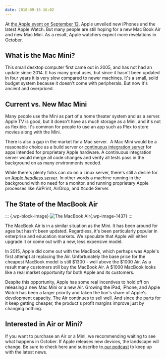 ```yaml
---
date: 2018-09-15 16:02
---
```

At [the Apple event on September
12](https://brightdigit.com/blog/2018/09/04/empowerapps-show-september-12th-apple-event/),
Apple unveiled new iPhones and the latest Apple Watch. But many people
are still hoping for a new Mac Book Air and new Mac Mini. As a result,
Apple watchers expect more revelations in October.

## **What is the Mac** Mini?

This small desktop computer first came out in 2005, and has not had an
update since 2014. It has many great uses, but since it hasn\'t been
updated in four years it is very slow compared to newer machines. It\'s
a small, solid budget system because it doesn\'t come with peripherals.
But now it\'s ancient and overpriced.

## Current vs. New Mac Mini

Many people use the Mini as part of a home theater system and as a
server. Apple TV is good, but it doesn\'t have as much storage as a
Mini, and it\'s not as flexible. It\'s common for people to use an app
such as Plex to store movies along with the Mini.

There is also a gap in the market for a Mac server.  A Mac Mini would be
a reasonable choice as a build server or [continuous integration
server](https://developer.apple.com/library/archive/documentation/IDEs/Conceptual/xcode_guide-continuous_integration/)
for apps intended for proprietary Apple hardware. A continuous
integration server would merge all code changes and verify all tests
pass in the background on as many environments needed.

While there\'s plenty folks can do on a Linux server, there's still a
desire for an [Apple *headless
server*](https://www.reddit.com/r/macmini/comments/613r2p/mac_mini_as_a_headless_server/).
In other words a machine running in the background with no need for a
monitor, and running proprietary Apple processes like AirPrint, AirDrop,
and Xcode Server.

## The State of the MacBook Air

::: {.wp-block-image}
![The MacBook Air\
](https://brightdigit.com/wp-content/uploads/2018/09/goran-ivos-771531-unsplash.jpg){.wp-image-1437}
:::

The MacBook Air is in a similar situation as the Mini. It has been
around for ages but hasn't been updated. Regardless, it's been
particularly popular in enterprise and education markets. We speculate
that Apple will either upgrade it or come out with a new, less expensive
model.

In 2015, Apple did come out with the MacBook, which perhaps was Apple\'s
first attempt at replacing the Air. Unfortunately the base price for the
cheapest MacBook model is still \$1300 - well above the \$1000 Air. As a
result many customers still buy the MacBook Air. A \$1000 MacBook looks
like a real market opportunity for both Apple and its customers.

Despite this opportunity, Apple has some real incentives to hold off on
releasing a new Mac Mini or a new Air. Growing the iPad, iPhone, and
Apple Watch has been a larger priority and taken the lion\'s share of
Apple\'s development capacity. The Air continues to sell well. And since
the parts for it keep getting cheaper, the product\'s profit margins
improve just by changing nothing. 

## Interested in Air or Mini?

If you want to purchase an Air or a Mini, we recommending waiting to see
what happens in October. If Apple releases new devices, the landscape
will change. Be sure to check here and subscribe to[ our
podcast](https://www.empowerapps.show/) to keep up with the latest news.